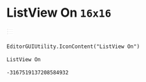 # ListView On `16x16`
<img src="/img/ListView%20On.png" width=16 height=16>

``` CSharp
EditorGUIUtility.IconContent("ListView On")
```
```
ListView On
```
```
-3167519137208584932
```
